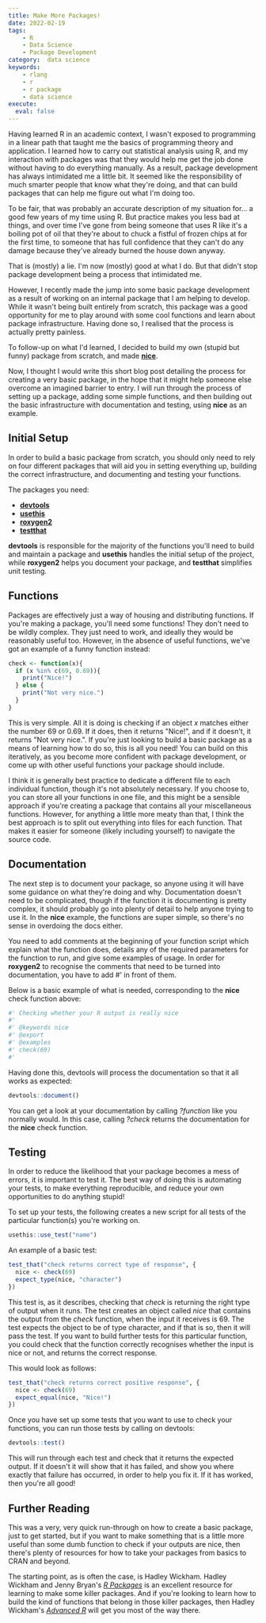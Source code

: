 ```yaml
---
title: Make More Packages!
date: 2022-02-19
tags:
    - R
    - Data Science
    - Package Development
category:  data science
keywords:
    - rlang
    - r
    - r package
    - data science
execute: 
  eval: false
---
```




Having learned R in an academic context, I wasn't exposed to programming in a linear path that taught me the basics of programming theory and application. I learned how to carry out statistical analysis using R, and my interaction with packages was that they would help me get the job done without having to do everything manually. As a result, package development has always intimidated me a little bit. It seemed like the responsibility of much smarter people that know what they're doing, and that can build packages that can help me figure out what I'm doing too.

To be fair, that was probably an accurate description of my situation for... a good few years of my time using R. But practice makes you less bad at things, and over time I've gone from being someone that uses R like it's a boiling pot of oil that they're about to chuck a fistful of frozen chips at for the first time, to someone that has full confidence that they can't do any damage because they've already burned the house down anyway.

That is (mostly) a lie. I'm now (mostly) good at what I do. But that didn't stop package development being a process that intimidated me.

However, I recently made the jump into some basic package development as a result of working on an internal package that I am helping to develop. While it wasn't being built entirely from scratch, this package was a good opportunity for me to play around with some cool functions and learn about package infrastructure. Having done so, I realised that the process is actually pretty painless.

To follow-up on what I'd learned, I decided to build my own (stupid but funny) package from scratch, and made [**nice**](https://github.com/Paulj1989/nice).

Now, I thought I would write this short blog post detailing the process for creating a very basic package, in the hope that it might help someone else overcome an imagined barrier to entry. I will run through the process of setting up a package, adding some simple functions, and then building out the basic infrastructure with documentation and testing, using **nice** as an example.

## Initial Setup

In order to build a basic package from scratch, you should only need to rely on four different packages that will aid you in setting everything up, building the correct infrastructure, and documenting and testing your functions.

The packages you need:

- [**devtools**](https://devtools.r-lib.org/)
- [**usethis**](https://usethis.r-lib.org/)
- [**roxygen2**](https://roxygen2.r-lib.org/)
- [**testthat**](https://testthat.r-lib.org/)

**devtools** is responsible for the majority of the functions you'll need to build and maintain a package and **usethis** handles the initial setup of the project, while **roxygen2** helps you document your package, and **testthat** simplifies unit testing.

## Functions

Packages are effectively just a way of housing and distributing functions. If you're making a package, you'll need some functions! They don't need to be wildly complex. They just need to work, and ideally they would be reasonably useful too. However, in the absence of useful functions, we've got an example of a funny function instead:

``` r
check <- function(x){
  if (x %in% c(69, 0.69)){
    print("Nice!")
  } else {
    print("Not very nice.")
  }
}
```

This is very simple. All it is doing is checking if an object *x* matches either the number 69 or 0.69. If it does, then it returns "Nice!", and if it doesn't, it returns "Not very nice.". If you're just looking to build a basic package as a means of learning how to do so, this is all you need! You can build on this iteratively, as you become more confident with package development, or come up with other useful functions your package should include.

I think it is generally best practice to dedicate a different file to each individual function, though it's not absolutely necessary. If you choose to, you can store all your functions in one file, and this might be a sensible approach if you're creating a package that contains all your miscellaneous functions. However, for anything a little more meaty than that, I think the best approach is to split out everything into files for each function. That makes it easier for someone (likely including yourself) to navigate the source code.

## Documentation

The next step is to document your package, so anyone using it will have some guidance on what they're doing and why. Documentation doesn't need to be complicated, though if the function it is documenting is pretty complex, it should probably go into plenty of detail to help anyone trying to use it. In the **nice** example, the functions are super simple, so there's no sense in overdoing the docs either.

You need to add comments at the beginning of your function script which explain what the function does, details any of the required parameters for the function to run, and give some examples of usage. In order for **roxygen2** to recognise the comments that need to be turned into documentation, you have to add \#' in front of them.

Below is a basic example of what is needed, corresponding to the **nice** check function above:

``` r
#' Checking whether your R output is really nice
#'
#' @keywords nice
#' @export
#' @examples
#' check(69)
#' 
```

Having done this, devtools will process the documentation so that it all works as expected:

``` r
devtools::document()
```

You can get a look at your documentation by calling *?function* like you normally would. In this case, calling *?check* returns the documentation for the **nice** check function.

## Testing

In order to reduce the likelihood that your package becomes a mess of errors, it is important to test it. The best way of doing this is automating your tests, to make everything reproducible, and reduce your own opportunities to do anything stupid!

To set up your tests, the following creates a new script for all tests of the particular function(s) you're working on.

``` r
usethis::use_test("name")
```

An example of a basic test:

``` r
test_that("check returns correct type of response", {
  nice <- check(69)
  expect_type(nice, "character")
})
```

This test is, as it describes, checking that *check* is returning the right type of output when it runs. The test creates an object called *nice* that contains the output from the *check* function, when the input it receives is 69. The test expects the object to be of type character, and if that is so, then it will pass the test. If you want to build further tests for this particular function, you could check that the function correctly recognises whether the input is nice or not, and returns the correct response.

This would look as follows:

``` r
test_that("check returns correct positive response", {
  nice <- check(69)
  expect_equal(nice, "Nice!")
})
```

Once you have set up some tests that you want to use to check your functions, you can run those tests by calling on devtools:

``` r
devtools::test()
```

This will run through each test and check that it returns the expected output. If it doesn't it will show that it has failed, and show you where exactly that failure has occurred, in order to help you fix it. If it has worked, then you're all good!

## Further Reading

This was a very, very quick run-through on how to create a basic package, just to get started, but if you want to make something that is a little more useful than some dumb function to check if your outputs are nice, then there's plenty of resources for how to take your packages from basics to CRAN and beyond.

The starting point, as is often the case, is Hadley Wickham. Hadley Wickham and Jenny Bryan's [*R Packages*](https://r-pkgs.org/index.html) is an excellent resource for learning to make some killer packages. And if you're looking to learn how to build the kind of functions that belong in those killer packages, then Hadley Wickham's [*Advanced R*](https://adv-r.hadley.nz/) will get you most of the way there.

